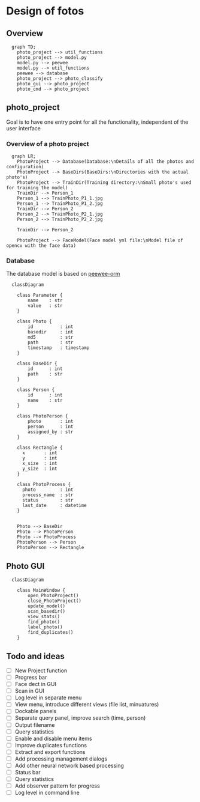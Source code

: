 # Design of fotos

## Overview

```mermaid
  graph TD;
    photo_project --> util_functions
    photo_project --> model.py
    model.py --> peewee
    model.py --> util_functions
    peewee --> database
    photo_project --> photo_classify   
    photo_gui --> photo_project
    photo_cmd --> photo_project

```

## photo_project

Goal is to have one entry point for all the functionality, independent of the user interface

### Overview of a photo project

```mermaid
  graph LR;
    PhotoProject --> Database(Database:\nDetails of all the photos and configuration)
    PhotoProject --> BaseDirs(BaseDirs:\nDirectories with the actual photo's)
    PhotoProject --> TrainDir(Training directory:\nSmall photo's used for training the model)
    TrainDir --> Person_1
    Person_1 --> TrainPhoto_P1_1.jpg
    Person_1 --> TrainPhoto_P1_2.jpg
    TrainDir --> Person_2
    Person_2 --> TrainPhoto_P2_1.jpg
    Person_2 --> TrainPhoto_P2_2.jpg

    TrainDir --> Person_2

    PhotoProject --> FaceModel(Face model yml file:\nModel file of opencv with the face data)
```

### Database

The database model is based on [peewee-orm](https://docs.peewee-orm.com/)

```mermaid
  classDiagram

    class Parameter {
        name    : str
        value   : str
    }

    class Photo {
        id          : int
        basedir     : int
        md5         : str
        path        : str
        timestamp   : timestamp
    }

    class BaseDir {
        id      : int
        path    : str
    }

    class Person {
        id      : int
        name    : str
    }

    class PhotoPerson {
        photo       : int
        person      : int
        assigned_by : str 
    }

    class Rectangle {
      x       : int
      y       : int
      x_size  : int
      y_size  : int
    }

    class PhotoProcess {
      photo         : int
      process_name  : str
      status        : str
      last_date     : datetime
    }


    Photo --> BaseDir
    Photo --> PhotoPerson
    Photo --> PhotoProcess
    PhotoPerson --> Person
    PhotoPerson --> Rectangle

```

## Photo GUI

```mermaid
  classDiagram

    class MainWindow {
        open_PhotoProject()
        close_PhotoProject()
        update_model()
        scan_basedir()
        view_stats()
        find_photo()
        label_photo()
        find_duplicates()
    }
```
## Todo and ideas

- [ ] New Project function
- [ ] Progress bar
- [ ] Face dect in GUI
- [ ] Scan in GUI
- [ ] Log level in separate menu
- [ ] View menu, introduce different views (file list, minuatures)
- [ ] Dockable panels
- [ ] Separate query panel, improve search (time, person)
- [ ] Output filename
- [ ] Query statistics
- [ ] Enable and disable menu items
- [ ] Improve duplicates functions
- [ ] Extract and export functions
- [ ] Add processing management dialogs
- [ ] Add other neural network based processing
- [ ] Status bar
- [ ] Query statistics
- [ ] Add observer pattern for progress
- [ ] Log level in command line
